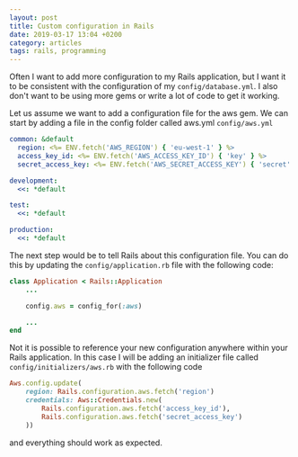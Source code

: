 ```yaml
---
layout: post
title: Custom configuration in Rails
date: 2019-03-17 13:04 +0200
category: articles
tags: rails, programming
---
```


Often I want to add more configuration to my Rails application, but I want it to be
consistent with the configuration of my `config/database.yml`.  I also don't want to
be using more gems or write a lot of code to get it working.

Let us assume we want to add a configuration file for the aws gem.  We
can start by adding a file in the config folder called aws.yml `config/aws.yml`

```yaml
common: &default
  region: <%= ENV.fetch('AWS_REGION') { 'eu-west-1' } %>
  access_key_id: <%= ENV.fetch('AWS_ACCESS_KEY_ID') { 'key' } %>
  secret_access_key: <%= ENV.fetch('AWS_SECRET_ACCESS_KEY') { 'secret' } %>

development:
  <<: *default

test:
  <<: *default

production:
  <<: *default
```

The next step would be to tell Rails about this configuration file.  You can do this
by updating the `config/application.rb` file with the following code:

```ruby
class Application < Rails::Application
    ...

    config.aws = config_for(:aws)

    ...
end
```

Not it is possible to reference your new configuration anywhere within your Rails
application.  In this case I will be adding an initializer file called
`config/initializers/aws.rb` with the following code

```ruby
Aws.config.update(
    region: Rails.configuration.aws.fetch('region')
    credentials: Aws::Credentials.new(
        Rails.configuration.aws.fetch('access_key_id'),
        Rails.configuration.aws.fetch('secret_access_key')
    ))
```

and everything should work as expected.
